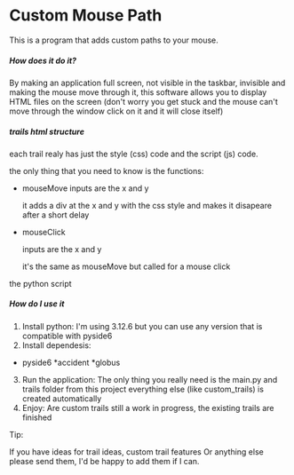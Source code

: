 # Custom Mouse Path

This is a program that adds custom paths to your mouse.

##### **How does it do it?**

By making an application full screen, not visible in the taskbar, invisible and making the mouse move through it, this software allows you to display HTML files on the screen (don't worry you get stuck and the mouse can't move through the window click on it and it will close itself)


##### trails html structure

each trail realy has just the style (css) code and the script (js) code.

the only thing that you need to know is the functions:

* mouseMove
  inputs are the x and y

  it adds a div at the x and y with the css style and makes it disapeare after a short delay
* mouseClick

  inputs are the x and y

  it's the same as mouseMove but called for a mouse click

the python script


##### **How do I use it**

1. Install python: I'm using 3.12.6 but you can use any version that is compatible with pyside6
2. Install dependesis:

* pyside6
  *accident
  *globus

3. Run the application: The only thing you really need is the main.py and trails folder from this project everything else (like custom_trails) is created automatically
4. Enjoy: Are custom trails still a work in progress, the existing trails are finished

Tip:

If you have ideas for trail ideas, custom trail features Or anything else please send them, I'd be happy to add them if I can.
